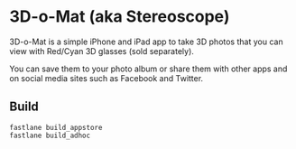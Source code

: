 # 3D-o-Mat (aka Stereoscope) #

3D-o-Mat is a simple iPhone and iPad app to take 3D photos that you can view with Red/Cyan 3D glasses (sold separately).

You can save them to your photo album or share them with other apps and on social media sites such as Facebook and Twitter.

## Build

```
fastlane build_appstore
fastlane build_adhoc
```